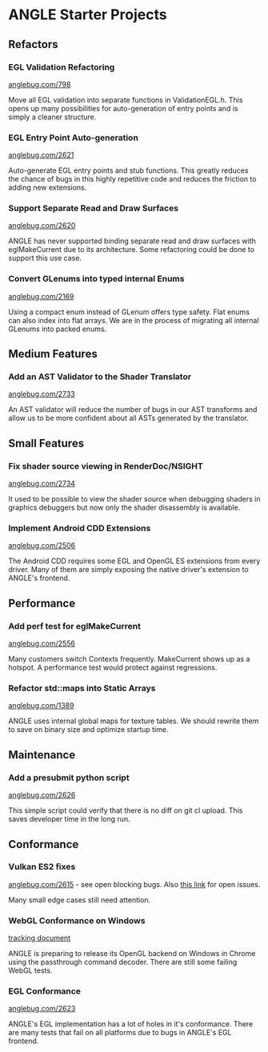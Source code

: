 # ANGLE Starter Projects

## Refactors

### EGL Validation Refactoring

[anglebug.com/798](http://anglebug.com/798)

Move all EGL validation into separate functions in ValidationEGL.h. This opens up many possibilities
for auto-generation of entry points and is simply a cleaner structure.

### EGL Entry Point Auto-generation

[anglebug.com/2621](http://anglebug.com/2621)

Auto-generate EGL entry points and stub functions. This greatly reduces the chance of bugs in this
highly repetitive code and reduces the friction to adding new extensions.

### Support Separate Read and Draw Surfaces

[anglebug.com/2620](http://anglebug.com/2620)

ANGLE has never supported binding separate read and draw surfaces with eglMakeCurrent due to its
architecture. Some refactoring could be done to support this use case.

### Convert GLenums into typed internal Enums

[anglebug.com/2169](http://anglebug.com/2169)

Using a compact enum instead of GLenum offers type safety. Flat enums can also index into flat
arrays. We are in the process of migrating all internal GLenums into packed enums.

## Medium Features

### Add an AST Validator to the Shader Translator

[anglebug.com/2733](http://anglebug.com/2733)

An AST validator will reduce the number of bugs in our AST transforms and allow us to be more
confident about all ASTs generated by the translator.

## Small Features

### Fix shader source viewing in RenderDoc/NSIGHT

[anglebug.com/2734](http://anglebug.com/2734)

It used to be possible to view the shader source when debugging shaders in graphics debuggers but
now only the shader disassembly is available.

### Implement Android CDD Extensions

[anglebug.com/2506](http://anglebug.com/2506)

The Android CDD requires some EGL and OpenGL ES extensions from every driver. Many of them are
simply exposing the native driver's extension to ANGLE's frontend.

## Performance

### Add perf test for eglMakeCurrent

[anglebug.com/2556](http://anglebug.com/2556)

Many customers switch Contexts frequently. MakeCurrent shows up as a hotspot. A performance test
would protect against regressions.

### Refactor std::maps into Static Arrays

[anglebug.com/1389](http://anglebug.com/1389)

ANGLE uses internal global maps for texture tables. We should rewrite them to save on binary size
and optimize startup time.

## Maintenance

### Add a presubmit python script

[anglebug.com/2626](http://anglebug.com/2626)

This simple script could verify that there is no diff on git cl upload.  This saves developer time
in the long run.

## Conformance

### Vulkan ES2 fixes

[anglebug.com/2615](http://anglebug.com/2615) - see open blocking bugs. Also
[this link](https://bugs.chromium.org/p/angleproject/issues/list?can=2&q=Renderer%3DVulkan+-has%3Aowner&colspec=ID+Type+Status+Priority+Feature+Owner+Summary&cells=ids)
for open issues.

Many small edge cases still need attention.

### WebGL Conformance on Windows

[tracking document](https://docs.google.com/spreadsheets/d/1NQePFOdCKT1WKG2P4Qt8igLrLVy4U3vLOLvVWwbkllw/edit?usp=sharing)

ANGLE is preparing to release its OpenGL backend on Windows in Chrome using the passthrough command
decoder. There are still some failing WebGL tests.

### EGL Conformance

[anglebug.com/2623](http://anglebug.com/2623)

ANGLE's EGL implementation has a lot of holes in it's conformance. There are many tests that fail on
all platforms due to bugs in ANGLE's EGL frontend.
